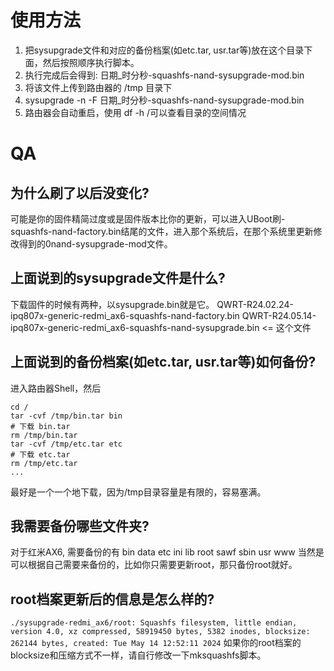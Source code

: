 # 使用方法
1. 把sysupgrade文件和对应的备份档案(如etc.tar, usr.tar等)放在这个目录下面，然后按照顺序执行脚本。
2. 执行完成后会得到: 日期_时分秒-squashfs-nand-sysupgrade-mod.bin
3. 将该文件上传到路由器的 /tmp 目录下
4. sysupgrade -n -F 日期_时分秒-squashfs-nand-sysupgrade-mod.bin
5. 路由器会自动重启，使用 df -h /可以查看目录的空间情况

# QA
## 为什么刷了以后没变化?
可能是你的固件精简过度或是固件版本比你的更新，可以进入UBoot刷-squashfs-nand-factory.bin结尾的文件，进入那个系统后，在那个系统里更新修改得到的0nand-sysupgrade-mod文件。

## 上面说到的sysupgrade文件是什么?
下载固件的时候有两种，以sysupgrade.bin就是它。
QWRT-R24.02.24-ipq807x-generic-redmi_ax6-squashfs-nand-factory.bin
QWRT-R24.05.14-ipq807x-generic-redmi_ax6-squashfs-nand-sysupgrade.bin <= 这个文件

## 上面说到的备份档案(如etc.tar, usr.tar等)如何备份?
进入路由器Shell，然后
```
cd /
tar -cvf /tmp/bin.tar bin
# 下载 bin.tar
rm /tmp/bin.tar
tar -cvf /tmp/etc.tar etc
# 下载 etc.tar
rm /tmp/etc.tar
...
```
最好是一个一个地下载，因为/tmp目录容量是有限的，容易塞满。

## 我需要备份哪些文件夹?
对于红米AX6, 需要备份的有 bin data etc ini lib root sawf sbin usr www
当然是可以根据自己需要来备份的，比如你只需要更新root，那只备份root就好。

## root档案更新后的信息是怎么样的?
`
./sysupgrade-redmi_ax6/root: Squashfs filesystem, little endian, version 4.0, xz compressed, 58919450 bytes, 5382 inodes, blocksize: 262144 bytes, created: Tue May 14 12:52:11 2024
`
如果你的root档案的blocksize和压缩方式不一样，请自行修改一下mksquashfs脚本。
